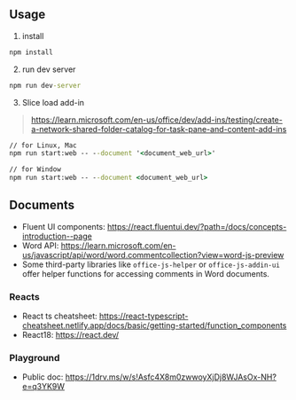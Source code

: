 ## Usage

1. install

```cmd
npm install
```

2. run dev server
```cmd
npm run dev-server
```

3. Slice load add-in

> https://learn.microsoft.com/en-us/office/dev/add-ins/testing/create-a-network-shared-folder-catalog-for-task-pane-and-content-add-ins

```cmd
// for Linux, Mac
npm run start:web -- --document '<document_web_url>'

// for Window 
npm run start:web -- --document <document_web_url>
```

## Documents

- Fluent UI components: https://react.fluentui.dev/?path=/docs/concepts-introduction--page
- Word API: https://learn.microsoft.com/en-us/javascript/api/word/word.commentcollection?view=word-js-preview
- Some third-party libraries like `office-js-helper` or `office-js-addin-ui` offer helper functions for accessing comments in Word documents.

### Reacts

- React ts cheatsheet: https://react-typescript-cheatsheet.netlify.app/docs/basic/getting-started/function_components
- React18: https://react.dev/

### Playground

- Public doc: https://1drv.ms/w/s!Asfc4X8m0zwwoyXjDj8WJAsOx-NH?e=q3YK9W